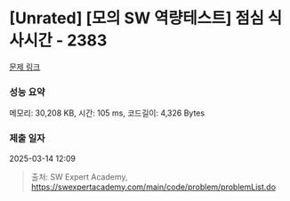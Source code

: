 # [Unrated] [모의 SW 역량테스트] 점심 식사시간 - 2383 

[문제 링크](https://swexpertacademy.com/main/code/problem/problemDetail.do?contestProbId=AV5-BEE6AK0DFAVl) 

### 성능 요약

메모리: 30,208 KB, 시간: 105 ms, 코드길이: 4,326 Bytes

### 제출 일자

2025-03-14 12:09



> 출처: SW Expert Academy, https://swexpertacademy.com/main/code/problem/problemList.do